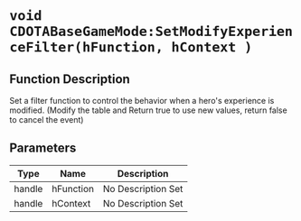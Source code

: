 # `void CDOTABaseGameMode:SetModifyExperienceFilter(hFunction, hContext )`
## Function Description
Set a filter function to control the behavior when a hero's experience is modified. (Modify the table and Return true to use new values, return false to cancel the event)
## Parameters
Type|Name|Description
--|--|--
handle|hFunction|No Description Set
handle|hContext|No Description Set
